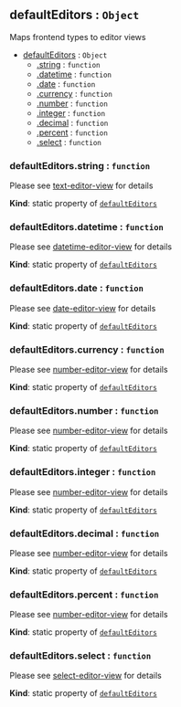 <a name="module_defaultEditors"></a>
## defaultEditors : <code>Object</code>
Maps frontend types to editor views


* [defaultEditors](#module_defaultEditors) : <code>Object</code>
  * [.string](#module_defaultEditors.string) : <code>function</code>
  * [.datetime](#module_defaultEditors.datetime) : <code>function</code>
  * [.date](#module_defaultEditors.date) : <code>function</code>
  * [.currency](#module_defaultEditors.currency) : <code>function</code>
  * [.number](#module_defaultEditors.number) : <code>function</code>
  * [.integer](#module_defaultEditors.integer) : <code>function</code>
  * [.decimal](#module_defaultEditors.decimal) : <code>function</code>
  * [.percent](#module_defaultEditors.percent) : <code>function</code>
  * [.select](#module_defaultEditors.select) : <code>function</code>

<a name="module_defaultEditors.string"></a>
### defaultEditors.string : <code>function</code>
Please see [text-editor-view](../frontend/editor/text-editor-view.md) for details

**Kind**: static property of <code>[defaultEditors](#module_defaultEditors)</code>  
<a name="module_defaultEditors.datetime"></a>
### defaultEditors.datetime : <code>function</code>
Please see [datetime-editor-view](../frontend/editor/datetime-editor-view.md) for details

**Kind**: static property of <code>[defaultEditors](#module_defaultEditors)</code>  
<a name="module_defaultEditors.date"></a>
### defaultEditors.date : <code>function</code>
Please see [date-editor-view](../frontend/editor/date-editor-view.md) for details

**Kind**: static property of <code>[defaultEditors](#module_defaultEditors)</code>  
<a name="module_defaultEditors.currency"></a>
### defaultEditors.currency : <code>function</code>
Please see [number-editor-view](../frontend/editor/number-editor-view.md) for details

**Kind**: static property of <code>[defaultEditors](#module_defaultEditors)</code>  
<a name="module_defaultEditors.number"></a>
### defaultEditors.number : <code>function</code>
Please see [number-editor-view](../frontend/editor/number-editor-view.md) for details

**Kind**: static property of <code>[defaultEditors](#module_defaultEditors)</code>  
<a name="module_defaultEditors.integer"></a>
### defaultEditors.integer : <code>function</code>
Please see [number-editor-view](../frontend/editor/number-editor-view.md) for details

**Kind**: static property of <code>[defaultEditors](#module_defaultEditors)</code>  
<a name="module_defaultEditors.decimal"></a>
### defaultEditors.decimal : <code>function</code>
Please see [number-editor-view](../frontend/editor/number-editor-view.md) for details

**Kind**: static property of <code>[defaultEditors](#module_defaultEditors)</code>  
<a name="module_defaultEditors.percent"></a>
### defaultEditors.percent : <code>function</code>
Please see [number-editor-view](../frontend/editor/number-editor-view.md) for details

**Kind**: static property of <code>[defaultEditors](#module_defaultEditors)</code>  
<a name="module_defaultEditors.select"></a>
### defaultEditors.select : <code>function</code>
Please see [select-editor-view](../frontend/editor/select-editor-view.md) for details

**Kind**: static property of <code>[defaultEditors](#module_defaultEditors)</code>  

